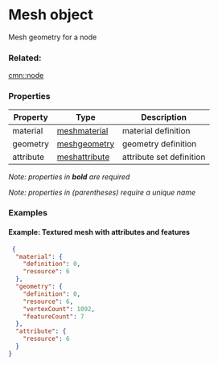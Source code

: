 # Mesh object

Mesh geometry for a node

### Related:

[cmn::node](node.cmn.md)
### Properties

| Property | Type | Description |
| --- | --- | --- |
| material | [meshmaterial](meshmaterial.cmn.md) | material definition |
| geometry | [meshgeometry](meshgeometry.cmn.md) | geometry definition |
| attribute | [meshattribute](meshattribute.cmn.md) | attribute set definition |

*Note: properties in **bold** are required*

*Note: properties in (parentheses) require a unique name*

### Examples 

#### Example: Textured mesh with attributes and features 

```json
 {
  "material": {
    "definition": 0,
    "resource": 6
  },
  "geometry": {
    "definition": 0,
    "resource": 6,
    "vertexCount": 1092,
    "featureCount": 7
  },
  "attribute": {
    "resource": 6
  }
} 
```


